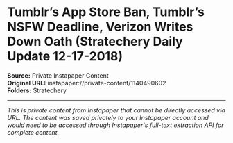 # Tumblr’s App Store Ban, Tumblr’s NSFW Deadline, Verizon Writes Down Oath (Stratechery Daily Update 12-17-2018)

**Source:** Private Instapaper Content  
**Original URL:** instapaper://private-content/1140490602  
**Folders:** Stratechery  

---

*This is private content from Instapaper that cannot be directly accessed via URL. The content was saved privately to your Instapaper account and would need to be accessed through Instapaper's full-text extraction API for complete content.*